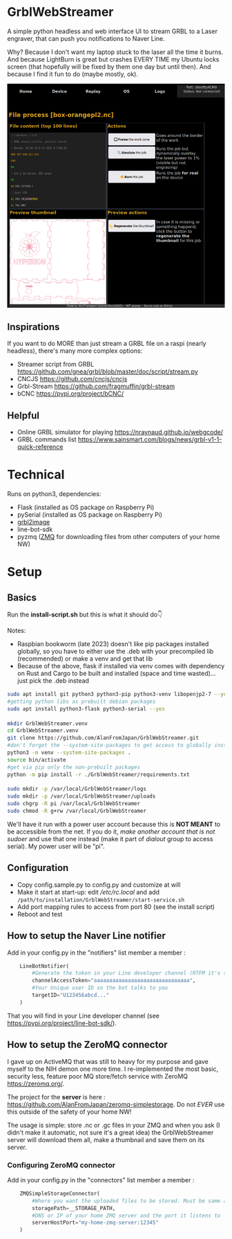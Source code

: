 # GrblWebStreamer
A simple python headless and web interface UI to stream GRBL to a Laser engraver, that can push you notifications to Naver Line.

Why? Because I don't want my laptop stuck to the laser all the time it burns. And because LightBurn is great but crashes EVERY TIME my Ubuntu locks screen (that hopefully will be fixed by them one day but until then). And because I find it fun to do (maybe mostly, ok).

![Job processing](https://github.com/AlanFromJapan/GrblWebStreamer/blob/main/sample.gcode/Screenshot01.png?raw=true)
                  
## Inspirations
If you want to do MORE than just stream a GRBL file on a raspi (nearly headless), there's many more complex options: 
 - Streamer script from GRBL https://github.com/gnea/grbl/blob/master/doc/script/stream.py
 - CNCJS https://github.com/cncjs/cncjs
 - Grbl-Stream https://github.com/fragmuffin/grbl-stream
 - bCNC https://pypi.org/project/bCNC/


## Helpful
 - Online GRBL simulator for playing https://nraynaud.github.io/webgcode/
 - GRBL commands list https://www.sainsmart.com/blogs/news/grbl-v1-1-quick-reference

# Technical
Runs on python3, dependencies:
 - Flask (installed as OS package on Raspberry Pi)
 - pySerial (installed as OS package on Raspberry Pi)
 - [grbl2image](https://github.com/AlanFromJapan/grbl2image)
 - line-bot-sdk
 - pyzmq ([ZMQ](https://zeromq.org/) for downloading files from other computers of your home NW)
 
# Setup
## Basics
Run the **install-script.sh** but this is what it should do👇

Notes:
- Raspbian bookworm (late 2023) doesn't like pip packages installed globally, so you have to either use the .deb with your precompiled lib (recommended) or make a venv and get that lib
- Because of the above, flask if installed via venv comes with dependency on Rust and Cargo to be built and installed (space and time wasted)... just pick the .deb instead

```bash
sudo apt install git python3 python3-pip python3-venv libopenjp2-7 --yes
#getting python libs as prebuilt debian packages
sudo apt install python3-flask python3-serial --yes

mkdir GrblWebStreamer.venv
cd GrblWebStreamer.venv
git clone https://github.com/AlanFromJapan/GrblWebStreamer.git
#don't forget the --system-site-packages to get access to globally installed packages (flask & pySerial)
python3 -m venv --system-site-packages .
source bin/activate
#get via pip only the non-prebuilt packages
python -m pip install -r ./GrblWebStreamer/requirements.txt

sudo mkdir -p /var/local/GrblWebStreamer/logs
sudo mkdir -p /var/local/GrblWebStreamer/uploads
sudo chgrp -R pi /var/local/GrblWebStreamer
sudo chmod -R g+rw /var/local/GrblWebStreamer

```

We'll have it run with a power user account because this is **NOT MEANT** to be accessible from the net. If you do it, *make another account that is not sudoer* and use that one instead (make it part of *dialout* group to access serial). My power user will be "pi".

## Configuration
 - Copy config.sample.py to config.py and customize at will
 - Make it start at start-up: edit */etc/rc.local* and add `/path/to/installation/GrblWebStreamer/start-service.sh`
 - Add port mapping rules to access from port 80 (see the install script)
 - Reboot and test

## How to setup the Naver Line notifier
Add in your config.py in the "notifiers" list member a member :
```python
    LineBotNotifier(
        #Generate the token in your Line developer channel (RTFM it's super straight forward)
        channelAccessToken="aaaaaaaaaaaaaaaaaaaaaaaaaaaaaaa", 
        #Your Unique user ID so the bot talks to you
        targetID="U123456abcd..."
    )
```
That you will find in your Line developer channel (see https://pypi.org/project/line-bot-sdk/).

## How to setup the ZeroMQ connector

I gave up on ActiveMQ that was still to heavy for my purpose and gave myself to the NIH demon one more time. I re-implemented the most basic, security less, feature poor MQ store/fetch service with ZeroMQ https://zeromq.org/.

The project for the **server** is here : https://github.com/AlanFromJapan/zeromq-simplestorage. Do not _EVER_ use this outside of the safety of your home NW!

The usage is simple: store .nc or .gc files in your ZMQ and when you ask (I didn't make it automatic, not sure it's a great idea) the GrblWebStreamer server will download them all, make a thumbnail and save them on its server.

### Configuring ZeroMQ connector
Add in your config.py in the "connectors" list member a member :
```python
    ZMQSimpleStorageConnector(
        #Where you want the uploaded files to be stored. Must be same as the regular UPLOAD function so make a const and reuse.
        storagePath=__STORAGE_PATH, 
        #DNS or IP of your home ZMQ server and the port it listens to
        serverHostPort="my-home-zmq-server:12345"
    )
```

